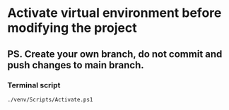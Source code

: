 # Activate virtual environment before modifying the project

## PS. Create your own branch, do not commit and push changes to main branch.

### Terminal script
``` 
./venv/Scripts/Activate.ps1 
```

